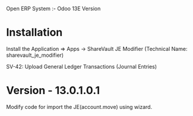 Open ERP System :- Odoo 13E Version 

Installation 
============
Install the Application => Apps -> ShareVault JE Modifier (Technical Name: sharevault_je_modifier)

SV-42: Upload General Ledger Transactions (Journal Entries)
    

Version - 13.0.1.0.1
=======================
Modify code for import the JE(account.move) using wizard.

